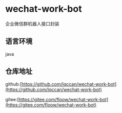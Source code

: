 # wechat-work-bot
企业微信群机器人接口封装

## 语言环境
java

## 仓库地址
github:[https://github.com/lqccan/wechat-work-bot](https://github.com/lqccan/wechat-work-bot)

gitee:[https://gitee.com/floow/wechat-work-bot](https://gitee.com/floow/wechat-work-bot)




